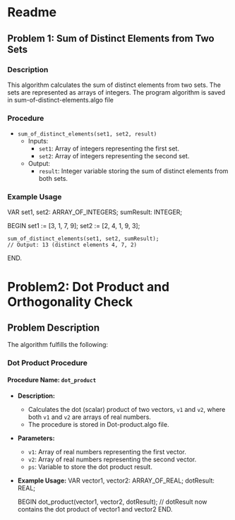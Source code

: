# Readme

## Problem 1: Sum of Distinct Elements from Two Sets

### Description
This algorithm calculates the sum of distinct elements from two sets. The sets are represented as arrays of integers.
The program algorithm is saved in sum-of-distinct-elements.algo file

### Procedure
- `sum_of_distinct_elements(set1, set2, result)`
    - Inputs:
        - `set1`: Array of integers representing the first set.
        - `set2`: Array of integers representing the second set.
    - Output:
        - `result`: Integer variable storing the sum of distinct elements from both sets.

### Example Usage
VAR
    set1, set2: ARRAY_OF_INTEGERS;
    sumResult: INTEGER;

BEGIN
    set1 := [3, 1, 7, 9];
    set2 := [2, 4, 1, 9, 3];

    sum_of_distinct_elements(set1, set2, sumResult);
    // Output: 13 (distinct elements 4, 7, 2)
END.

# Problem2: Dot Product and Orthogonality Check

## Problem Description

The algorithm fulfills the following:

### Dot Product Procedure

#### Procedure Name: `dot_product`

- **Description:**
  - Calculates the dot (scalar) product of two vectors, `v1` and `v2`, where both `v1` and `v2` are arrays of real numbers.
  - The procedure is stored in Dot-product.algo file.

- **Parameters:**
  - `v1`: Array of real numbers representing the first vector.
  - `v2`: Array of real numbers representing the second vector.
  - `ps`: Variable to store the dot product result.

- **Example Usage:**
  VAR
      vector1, vector2: ARRAY_OF_REAL;
      dotResult: REAL;

  BEGIN
      dot_product(vector1, vector2, dotResult);
      // dotResult now contains the dot product of vector1 and vector2
  END.

